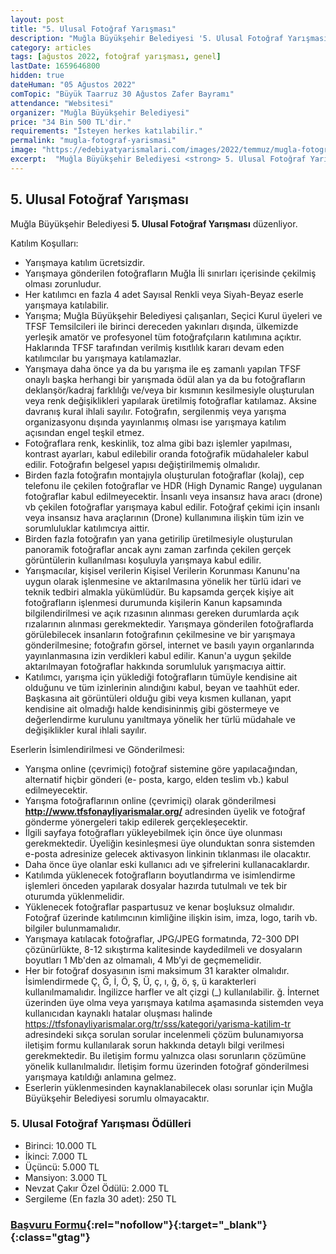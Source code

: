```yaml
---
layout: post
title: "5. Ulusal Fotoğraf Yarışması"
description: "Muğla Büyükşehir Belediyesi '5. Ulusal Fotoğraf Yarışması' düzenliyor."
category: articles
tags: [ağustos 2022, fotoğraf yarışması, genel]
lastDate: 1659646800
hidden: true
dateHuman: "05 Ağustos 2022"
comTopic: "Büyük Taarruz 30 Ağustos Zafer Bayramı"
attendance: "Websitesi"
organizer: "Muğla Büyükşehir Belediyesi"
price: "34 Bin 500 TL'dir."
requirements: "İsteyen herkes katılabilir."
permalink: "mugla-fotograf-yarismasi"
image: "https://edebiyatyarismalari.com/images/2022/temmuz/mugla-fotograf-yarismasi.jpg"
excerpt:  "Muğla Büyükşehir Belediyesi <strong> 5. Ulusal Fotoğraf Yarışması </strong> düzenliyor."
---
```


## 5. Ulusal Fotoğraf Yarışması
Muğla Büyükşehir Belediyesi **5. Ulusal Fotoğraf Yarışması** düzenliyor.  

Katılım Koşulları:
- Yarışmaya katılım ücretsizdir.
- Yarışmaya gönderilen fotoğrafların Muğla İli sınırları içerisinde çekilmiş olması zorunludur.
- Her katılımcı en fazla 4 adet Sayısal Renkli veya Siyah-Beyaz eserle yarışmaya katılabilir.
- Yarışma; Muğla Büyükşehir Belediyesi çalışanları, Seçici Kurul üyeleri ve TFSF Temsilcileri ile birinci dereceden yakınları dışında, ülkemizde yerleşik amatör ve profesyonel tüm fotoğrafçıların katılımına açıktır. Haklarında TFSF tarafından verilmiş kısıtlılık kararı devam eden katılımcılar bu yarışmaya katılamazlar.
- Yarışmaya daha önce ya da bu yarışma ile eş zamanlı yapılan TFSF onaylı başka herhangi bir yarışmada ödül alan ya da bu fotoğrafların deklanşör/kadraj farklılığı ve/veya bir kısmının kesilmesiyle oluşturulan veya renk değişiklikleri yapılarak üretilmiş fotoğraflar katılamaz. Aksine davranış kural ihlali sayılır. Fotoğrafın, sergilenmiş veya yarışma organizasyonu dışında yayınlanmış olması ise yarışmaya katılım açısından engel teşkil etmez.
- Fotoğraflara renk, keskinlik, toz alma gibi bazı işlemler yapılması, kontrast ayarları, kabul edilebilir oranda fotoğrafik müdahaleler kabul edilir. Fotoğrafın belgesel yapısı değiştirilmemiş olmalıdır.
- Birden fazla fotoğrafın montajıyla oluşturulan fotoğraflar (kolaj), cep telefonu ile çekilen fotoğraflar ve HDR (High Dynamic Range) uygulanan fotoğraflar kabul edilmeyecektir. İnsanlı veya insansız hava aracı (drone) vb çekilen fotoğraflar yarışmaya kabul edilir. Fotoğraf çekimi için insanlı veya insansız hava araçlarının (Drone) kullanımına ilişkin tüm izin ve sorumluluklar katılımcıya aittir.
- Birden fazla fotoğrafın yan yana getirilip üretilmesiyle oluşturulan panoramik fotoğraflar ancak aynı zaman zarfında çekilen gerçek görüntülerin kullanılması koşuluyla yarışmaya kabul edilir.
- Yarışmacılar, kişisel verilerin Kişisel Verilerin Korunması Kanunu'na uygun olarak işlenmesine ve aktarılmasına yönelik her türlü idari ve teknik tedbiri almakla yükümlüdür. Bu kapsamda gerçek kişiye ait fotoğrafların işlenmesi durumunda kişilerin Kanun kapsamında bilgilendirilmesi ve açık rızasının alınması gereken durumlarda açık rızalarının alınması gerekmektedir. Yarışmaya gönderilen fotoğraflarda görülebilecek insanların fotoğrafının çekilmesine ve bir yarışmaya gönderilmesine; fotoğrafın görsel, internet ve basılı yayın organlarında yayınlanmasına izin verdikleri kabul edilir. Kanun'a uygun şekilde aktarılmayan fotoğraflar hakkında sorumluluk yarışmacıya aittir.
- Katılımcı, yarışma için yüklediği fotoğrafların tümüyle kendisine ait olduğunu ve tüm izinlerinin alındığını kabul, beyan ve taahhüt eder. Başkasına ait görüntüleri olduğu gibi veya kısmen kullanan, yapıt kendisine ait olmadığı halde kendisininmiş gibi göstermeye ve değerlendirme kurulunu yanıltmaya yönelik her türlü müdahale ve değişiklikler kural ihlali sayılır.

Eserlerin İsimlendirilmesi ve Gönderilmesi:
- Yarışma online (çevrimiçi) fotoğraf sistemine göre yapılacağından, alternatif hiçbir gönderi (e- posta, kargo, elden teslim vb.) kabul edilmeyecektir.
- Yarışma fotoğraflarının online (çevrimiçi) olarak gönderilmesi **http://www.tfsfonayliyarismalar.org/** adresinden üyelik ve fotoğraf gönderme yönergeleri takip edilerek gerçekleşecektir.
- İlgili sayfaya fotoğrafları yükleyebilmek için önce üye olunması gerekmektedir. Üyeliğin kesinleşmesi üye olunduktan sonra sistemden e-posta adresinize gelecek aktivasyon linkinin tıklanması ile olacaktır.
- Daha önce üye olanlar eski kullanıcı adı ve şifrelerini kullanacaklardır.
- Katılımda yüklenecek fotoğrafların boyutlandırma ve isimlendirme işlemleri önceden yapılarak dosyalar hazırda tutulmalı ve tek bir oturumda yüklenmelidir.
- Yüklenecek fotoğraflar paspartusuz ve kenar boşluksuz olmalıdır. Fotoğraf üzerinde katılımcının kimliğine ilişkin isim, imza, logo, tarih vb. bilgiler bulunmamalıdır.
- Yarışmaya katılacak fotoğraflar, JPG/JPEG formatında, 72-300 DPI çözünürlükte, 8-12 sıkıştırma kalitesinde kaydedilmeli ve dosyaların boyutları 1 Mb'den az olmamalı, 4 Mb’yi de geçmemelidir.
- Her bir fotoğraf dosyasının ismi maksimum 31 karakter olmalıdır. İsimlendirmede Ç, Ğ, İ, Ö, Ş, Ü, ç, ı, ğ, ö, ş, ü karakterleri kullanılmamalıdır. İngilizce harfler ve alt çizgi (_) kullanılabilir.
ğ. İnternet üzerinden üye olma veya yarışmaya katılma aşamasında sistemden veya kullanıcıdan kaynaklı hatalar oluşması halinde https://tfsfonayliyarismalar.org/tr/sss/kategori/yarisma-katilim-tr adresindeki sıkça sorulan sorular incelenmeli çözüm bulunamıyorsa iletişim formu kullanılarak sorun hakkında detaylı
bilgi verilmesi gerekmektedir. Bu iletişim formu yalnızca olası sorunların çözümüne yönelik kullanılmalıdır. İletişim formu üzerinden fotoğraf gönderilmesi yarışmaya katıldığı anlamına gelmez.
- Eserlerin yüklenmesinden kaynaklanabilecek olası sorunlar için Muğla Büyükşehir Belediyesi sorumlu olmayacaktır.


### 5. Ulusal Fotoğraf Yarışması Ödülleri
- Birinci: 10.000 TL
- İkinci: 7.000 TL
- Üçüncü: 5.000 TL
- Mansiyon: 3.000 TL
- Nevzat Çakır Özel Ödülü: 2.000 TL
- Sergileme (En fazla 30 adet): 250 TL 

### [Başvuru Formu](https://tfsfonayliyarismalar.org/tr/yarisma/detay/mugla-bueyueksehir-belediyesi-5-ulusal-fotograf-yarismasi-tr/?ref=edebiyatyarismalari.com){:rel="nofollow"}{:target="_blank"}{:class="gtag"}